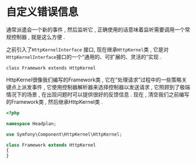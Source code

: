# 自定义错误信息

通常派遣会一个新的事件 , 然后监听它 , 正确使用的话意味着监听需要调用一个常规控制器 , 就是这么方便 .

之前引入了`HttpKernelInterface` 接口, 现在继承`HttpKernel`类 , 它是对`HttpKernelInterface`接口的一个“通用的、可扩展的、灵活的”实现 .

```
class Framework extends HttpKernel
```

HttpKernel很像我们编写的Framework类 , 它在“处理请求”过程中的一些策略关键点上派发事件 , 它使用控制器解析器来选择控制器以发送请求 , 它照顾到了极端情况下的场景 , 在出现问题时可以提供很好的反馈信息 . 现在 , 清空我们之前编写的Framework类 , 然后继承HttpKernel类 . 

```php
<?php

namespace Headplan;

use Symfony\Component\HttpKernel\HttpKernel;

class Framework extends HttpKernel
{
}
```



